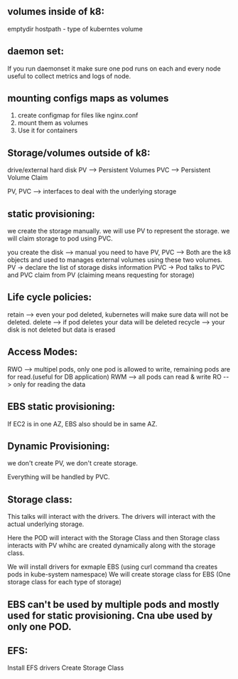 
volumes inside of k8:
------------

emptydir
hostpath - type of kuberntes volume 

daemon set:
----------
If you run daemonset it make sure one pod runs on each and every node
useful to collect metrics and logs of node.

mounting configs maps as volumes
--------------------------
1. create configmap for files like nginx.conf
2. mount them as volumes
3. Use it for containers


Storage/volumes outside of k8:
----------------------------
drive/external hard disk
PV --> Persistent Volumes
PVC --> Persistent Volume Claim


PV, PVC --> interfaces to deal  with the underlying storage

static provisioning:
--------------------
we create the storage manually.
we will use PV to represent the storage.
we will claim storage to pod using PVC.

you create the disk  --> manual
you need to have PV, PVC --> Both are the k8 objects and used  to manages external volumes using these two volumes.
PV -> declare the list of storage disks information
PVC -> Pod talks to PVC and PVC claim from PV (claiming means requesting for storage)


Life cycle policies:
---------------------
retain --> even your pod deleted, kubernetes will make sure data will not be deleted.
delete --> if pod deletes your data will be deleted
recycle --> your disk is not deleted but data is erased

Access Modes:
-----------------
RWO --> multipel pods, only one pod is allowed to write, remaining pods are for read.(useful for DB application)
RWM --> all pods can read & write
RO  --> only for reading the data

EBS static provisioning:
----------------------
If EC2 is in one AZ, EBS also should be in same AZ.


Dynamic Provisioning:
--------------------
we don't create PV, we don't create storage.

Everything will be handled by PVC.

Storage class:
----------------
This talks will interact with the drivers.
The drivers will interact with the actual underlying storage.

Here the POD will interact with the Storage Class and then Storage class interacts with PV whihc are created dynamically along with the storage class.

We will install drivers for exmaple EBS (using curl command tha creates pods in kube-system namespace)
We will create storage class for EBS (One storage class for each type of storage)

EBS can't be used by multiple pods and mostly used for static provisioning. Cna ube used by only one POD.
------------------------------------
EFS:
----
Install EFS drivers
Create Storage Class




















